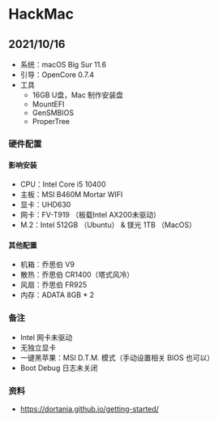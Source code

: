 # HackMac

## 2021/10/16
- 系统：macOS Big Sur 11.6
- 引导：OpenCore 0.7.4
- 工具
  - 16GB U盘，Mac 制作安装盘
  - MountEFI
  - GenSMBIOS
  - ProperTree

### 硬件配置
#### 影响安装
- CPU：Intel Core i5 10400
- 主板：MSI B460M Mortar WIFI
- 显卡：UHD630
- 网卡：FV-T919 （板载Intel AX200未驱动）
- M.2：Intel 512GB （Ubuntu） & 镁光 1TB （MacOS）

#### 其他配置
- 机箱：乔思伯 V9
- 散热：乔思伯 CR1400（塔式风冷）
- 风扇：乔思伯 FR925
- 内存：ADATA 8GB * 2

### 备注
- Intel 网卡未驱动
- 无独立显卡
- 一键黑苹果：MSI D.T.M. 模式（手动设置相关 BIOS 也可以）
- Boot Debug 日志未关闭

### 资料
- https://dortania.github.io/getting-started/
